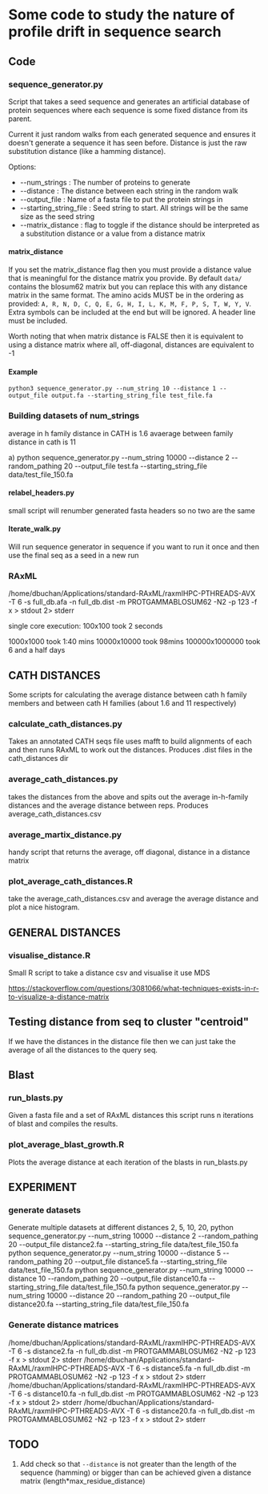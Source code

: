# Some code to study the nature of profile drift in sequence search

## Code

### sequence_generator.py

Script that takes a seed sequence and generates an artificial database
of protein sequences where each sequence is some fixed distance from its parent.

Current it just random walks from each generated sequence and ensures it doesn't
generate a sequence it has seen before. Distance is just the raw substitution
distance (like a hamming distance).

Options:

* --num_strings : The number of proteins to generate
* --distance : The distance between each string in the random walk
* --output_file : Name of a fasta file to put the protein strings in
* --starting_string_file : Seed string to start. All strings will be the same size as the seed string
* --matrix_distance : flag to toggle if the distance should be interpreted as a substitution distance or a value from a distance matrix

#### matrix_distance

If you set the matrix_distance flag then you must provide a distance value that is
meaningful for the distance matrix you provide. By default `data/` contains the blosum62 matrix but you can replace this with any distance matrix in the same format. The amino acids MUST be in the ordering as provided: `A, R, N, D, C, Q, E, G, H, I, L, K, M, F, P, S, T, W, Y, V`. Extra symbols can be included at the end but will be ignored. A header line must be included.

Worth noting that when matrix distance is FALSE then it is equivalent to using a distance matrix where all, off-diagonal, distances are equivalent to -1

#### Example

```
python3 sequence_generator.py --num_string 10 --distance 1 --output_file output.fa --starting_string_file test_file.fa
```

### Building datasets of num_strings

average in h family distance in CATH is 1.6
avaerage between family distance in cath is 11

a) python sequence_generator.py --num_string 10000 --distance 2 --random_pathing 20 --output_file test.fa --starting_string_file data/test_file_150.fa

#### relabel_headers.py

small script will renumber generated fasta headers so no two are the same

#### Iterate_walk.py

Will run sequence generator in sequence if you want to run it once and then use the final seq as a
seed in a new run

### RAxML

/home/dbuchan/Applications/standard-RAxML/raxmlHPC-PTHREADS-AVX -T 6 -s full_db.afa -n full_db.dist -m PROTGAMMABLOSUM62 -N2 -p 123 -f x > stdout 2> stderr

single core execution:
100x100 took 2 seconds

1000x1000 took 1:40 mins
10000x10000 took 98mins
100000x1000000 took 6 and a half days


## CATH DISTANCES

Some scripts for calculating the average distance between cath h family members and between cath H families (about 1.6 and 11 respectively)

### calculate_cath_distances.py

Takes an annotated CATH seqs file uses mafft to build alignments of each and then runs RAxML to work out the distances. Produces .dist files in the cath_distances dir

### average_cath_distances.py

takes the distances from the above and spits out the average in-h-family distances
and the average distance between reps. Produces average_cath_distances.csv

### average_martix_distance.py

handy script that returns the average, off diagonal, distance in a distance matrix

### plot_average_cath_distances.R

take the average_cath_distances.csv and average the average distance and plot a nice histogram.

## GENERAL DISTANCES

### visualise_distance.R

Small R script to take a distance csv and visualise it use MDS

https://stackoverflow.com/questions/3081066/what-techniques-exists-in-r-to-visualize-a-distance-matrix

## Testing distance from seq to cluster "centroid"

If we have the distances in the distance file then we can just take the average of all the distances to the query seq.

## Blast

### run_blasts.py

Given a fasta file and a set of RAxML distances this script runs n iterations of blast and compiles
the results.

### plot_average_blast_growth.R

Plots the average distance at each iteration of the blasts in run_blasts.py

## EXPERIMENT

### generate datasets

Generate multiple datasets at different distances 2, 5, 10, 20,
python sequence_generator.py --num_string 10000 --distance 2 --random_pathing 20 --output_file distance2.fa --starting_string_file data/test_file_150.fa
python sequence_generator.py --num_string 10000 --distance 5 --random_pathing 20 --output_file distance5.fa --starting_string_file data/test_file_150.fa
python sequence_generator.py --num_string 10000 --distance 10 --random_pathing 20 --output_file distance10.fa --starting_string_file data/test_file_150.fa
python sequence_generator.py --num_string 10000 --distance 20 --random_pathing 20 --output_file distance20.fa --starting_string_file data/test_file_150.fa

### Generate distance matrices
/home/dbuchan/Applications/standard-RAxML/raxmlHPC-PTHREADS-AVX -T 6 -s distance2.fa -n full_db.dist -m PROTGAMMABLOSUM62 -N2 -p 123 -f x > stdout 2> stderr
/home/dbuchan/Applications/standard-RAxML/raxmlHPC-PTHREADS-AVX -T 6 -s distance5.fa -n full_db.dist -m PROTGAMMABLOSUM62 -N2 -p 123 -f x > stdout 2> stderr
/home/dbuchan/Applications/standard-RAxML/raxmlHPC-PTHREADS-AVX -T 6 -s distance10.fa -n full_db.dist -m PROTGAMMABLOSUM62 -N2 -p 123 -f x > stdout 2> stderr
/home/dbuchan/Applications/standard-RAxML/raxmlHPC-PTHREADS-AVX -T 6 -s distance20.fa -n full_db.dist -m PROTGAMMABLOSUM62 -N2 -p 123 -f x > stdout 2> stderr

## TODO

1. Add check so that `--distance` is not greater than the length of the sequence (hamming) or bigger than can be achieved given a distance matrix (length*max_residue_distance)
